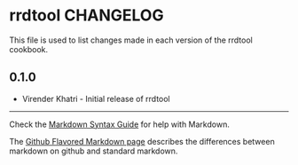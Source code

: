 rrdtool CHANGELOG
=================

This file is used to list changes made in each version of the rrdtool cookbook.

0.1.0
-----
- Virender Khatri - Initial release of rrdtool


- - -
Check the [Markdown Syntax Guide](http://daringfireball.net/projects/markdown/syntax) for help with Markdown.

The [Github Flavored Markdown page](http://github.github.com/github-flavored-markdown/) describes the differences between markdown on github and standard markdown.
